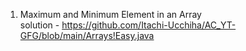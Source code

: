 1. Maximum and Minimum Element in an Array <br>
  solution - https://github.com/Itachi-Ucchiha/AC_YT-GFG/blob/main/Arrays!Easy.java <br>
